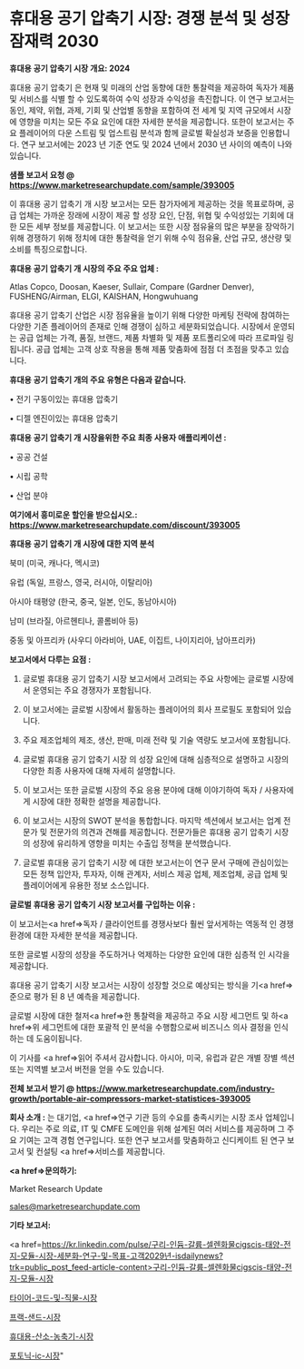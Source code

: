 # 휴대용 공기 압축기 시장: 경쟁 분석 및 성장 잠재력 2030

<strong>휴대용 공기 압축기 시장 개요: 2024</strong>

휴대용 공기 압축기 은 현재 및 미래의 산업 동향에 대한 통찰력을 제공하여 독자가 제품 및 서비스를 식별 할 수 있도록하여 수익 성장과 수익성을 촉진합니다. 이 연구 보고서는 동인, 제약, 위협, 과제, 기회 및 산업별 동향을 포함하여 전 세계 및 지역 규모에서 시장에 영향을 미치는 모든 주요 요인에 대한 자세한 분석을 제공합니다. 또한이 보고서는 주요 플레이어의 다운 스트림 및 업스트림 분석과 함께 글로벌 확실성과 보증을 인용합니다. 연구 보고서에는 2023 년 기준 연도 및 2024 년에서 2030 년 사이의 예측이 나와 있습니다.



<strong>샘플 보고서 요청 @ <a href=https://www.marketresearchupdate.com/sample/393005>https://www.marketresearchupdate.com/sample/393005</a></strong>

이 휴대용 공기 압축기 개 시장 보고서는 모든 참가자에게 제공하는 것을 목표로하며, 공급 업체는 가까운 장래에 시장이 제공 할 성장 요인, 단점, 위협 및 수익성있는 기회에 대한 모든 세부 정보를 제공합니다. 이 보고서는 또한 시장 점유율의 많은 부분을 장악하기 위해 경쟁하기 위해 정치에 대한 통찰력을 얻기 위해 수익 점유율, 산업 규모, 생산량 및 소비를 특징으로합니다.



<strong>휴대용 공기 압축기 개 시장의 주요 주요 업체 :</strong>

Atlas Copco, Doosan, Kaeser, Sullair, Compare (Gardner Denver), FUSHENG/Airman, ELGI, KAISHAN, Hongwuhuang

휴대용 공기 압축기 산업은 시장 점유율을 높이기 위해 다양한 마케팅 전략에 참여하는 다양한 기존 플레이어의 존재로 인해 경쟁이 심하고 세분화되었습니다. 시장에서 운영되는 공급 업체는 가격, 품질, 브랜드, 제품 차별화 및 제품 포트폴리오에 따라 프로파일 링됩니다. 공급 업체는 고객 상호 작용을 통해 제품 맞춤화에 점점 더 초점을 맞추고 있습니다.



<strong>휴대용 공기 압축기 개의 주요 유형은 다음과 같습니다.</strong>

• 전기 구동이있는 휴대용 압축기

• 디젤 엔진이있는 휴대용 압축기



<strong>휴대용 공기 압축기 개 시장을위한 주요 최종 사용자 애플리케이션 :</strong>

• 공공 건설

• 시립 공학

• 산업 분야



<strong>여기에서 흥미로운 할인을 받으십시오.: <a href=https://www.marketresearchupdate.com/discount/393005>https://www.marketresearchupdate.com/discount/393005</a></strong>



<strong>휴대용 공기 압축기 개 시장에 대한 지역 분석</strong>

북미 (미국, 캐나다, 멕시코)

유럽 (독일, 프랑스, 영국, 러시아, 이탈리아)

아시아 태평양 (한국, 중국, 일본, 인도, 동남아시아)

남미 (브라질, 아르헨티나, 콜롬비아 등)

중동 및 아프리카 (사우디 아라비아, UAE, 이집트, 나이지리아, 남아프리카)



<strong>보고서에서 다루는 요점 :</strong>

1. 글로벌 휴대용 공기 압축기 시장 보고서에서 고려되는 주요 사항에는 글로벌 시장에서 운영되는 주요 경쟁자가 포함됩니다.

2. 이 보고서에는 글로벌 시장에서 활동하는 플레이어의 회사 프로필도 포함되어 있습니다.

3. 주요 제조업체의 제조, 생산, 판매, 미래 전략 및 기술 역량도 보고서에 포함됩니다.

4. 글로벌 휴대용 공기 압축기 시장 의 성장 요인에 대해 심층적으로 설명하고 시장의 다양한 최종 사용자에 대해 자세히 설명합니다.

5. 이 보고서는 또한 글로벌 시장의 주요 응용 분야에 대해 이야기하여 독자 / 사용자에게 시장에 대한 정확한 설명을 제공합니다.

6. 이 보고서는 시장의 SWOT 분석을 통합합니다. 마지막 섹션에서 보고서는 업계 전문가 및 전문가의 의견과 견해를 제공합니다. 전문가들은 휴대용 공기 압축기 시장의 성장에 유리하게 영향을 미치는 수출입 정책을 분석했습니다.

7. 글로벌 휴대용 공기 압축기 시장 에 대한 보고서는이 연구 문서 구매에 관심이있는 모든 정책 입안자, 투자자, 이해 관계자, 서비스 제공 업체, 제조업체, 공급 업체 및 플레이어에게 유용한 정보 소스입니다.



<strong>글로벌 휴대용 공기 압축기 시장 보고서를 구입하는 이유 :</strong>

이 보고서는<a href=>독자 / 클</a>라이언트를 경쟁사보다 훨씬 앞서게하는 역동적 인 경쟁 환경에 대한 자세한 분석을 제공합니다.

또한 글로벌 시장의 성장을 주도하거나 억제하는 다양한 요인에 대한 심층적 인 시각을 제공합니다.

휴대용 공기 압축기 시장 보고서는 시장이 성장할 것으로 예상되는 방식을 기<a href=>준으로</a> 평가 된 8 년 예측을 제공합니다.

글로벌 시장에 대한 철저<a href=>한 통찰력</a>을 제공하고 주요 시장 세그먼트 및 하<a href=>위 세그</a>먼트에 대한 포괄적 인 분석을 수행함으로써 비즈니스 의사 결정을 인식하는 데 도움이됩니다.

이 기사를 <a href=>읽어 주</a>셔서 감사합니다. 아시아, 미국, 유럽과 같은 개별 장별 섹션 또는 지역별 보고서 버전을 얻을 수도 있습니다.



<strong>전체 보고서 받기 @ <a href=https://www.marketresearchupdate.com/industry-growth/portable-air-compressors-market-statistices-393005>https://www.marketresearchupdate.com/industry-growth/portable-air-compressors-market-statistices-393005</a></strong>



<strong>회사 소개 :</strong>
는 대기업, <a href=>연구 기</a>관 등의 수요를 충족시키는 시장 조사 업체입니다. 우리는 주로 의료, IT 및 CMFE 도메인을 위해 설계된 여러 서비스를 제공하며 그 주요 기여는 고객 경험 연구입니다. 또한 연구 보고서를 맞춤화하고 신디케이트 된 연구 보고서 및 컨설팅 <a href=>서비</a>스를 제공합니다.



<strong><a href=>문의하기:</a></strong>

Market Research Update

sales@marketresearchupdate.com



<strong>기타 보고서:</strong>

<a href=https://kr.linkedin.com/pulse/구리-인듐-갈륨-셀렌화물cigscis-태양-전지-모듈-시장-세분화-연구-및-목표-고객2029년-isdailynews?trk=public_post_feed-article-content>구리-인듐-갈륨-셀렌화물cigscis-태양-전지-모듈-시장</a>

<a href=https://www.linkedin.com/pulse/타이어-코드-및-직물-시장-경쟁-분석-성장-잠재력-2029-survey-savvy-insights-360-analysis/>타이어-코드-및-직물-시장</a>

<a href=https://www.linkedin.com/pulse/프랙-샌드-시장-진입-전략-및-위험-평가2029년-analytics-avenue-adventures-24-ana-tiwkf/>프랙-샌드-시장</a>

<a href=https://www.linkedin.com/pulse/휴대용-산소-농축기-시장-규모-및-성장-2023-market-matrix-musings-analysis-nukif/>휴대용-산소-농축기-시장</a>

<a href=https://www.linkedin.com/pulse/포토닉-ic-시장-진입-전략-및-위험-평가2030년-trend-tracking-tips-360-analysis-9r9rc/>포토닉-ic-시장</a>"
